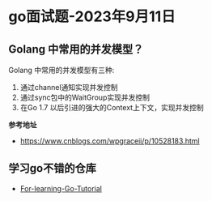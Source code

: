 # go面试题-2023年9月11日
## Golang 中常用的并发模型？
Golang 中常用的并发模型有三种:
1. 通过channel通知实现并发控制
2. 通过sync包中的WaitGroup实现并发控制
3. 在Go 1.7 以后引进的强大的Context上下文，实现并发控制

**参考地址**
- https://www.cnblogs.com/wpgraceii/p/10528183.html


## 学习go不错的仓库
- [For-learning-Go-Tutorial](https://github.com/KeKe-Li/For-learning-Go-Tutorial/tree/master)
